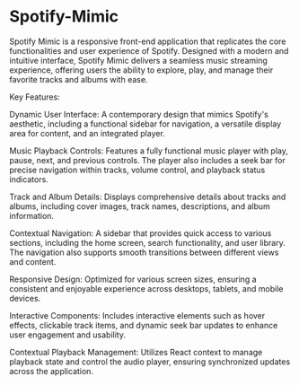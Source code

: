 # Spotify-Mimic
Spotify Mimic is a responsive front-end application that replicates the core functionalities and user experience of Spotify. Designed with a modern and intuitive interface, Spotify Mimic delivers a seamless music streaming experience, offering users the ability to explore, play, and manage their favorite tracks and albums with ease.
 
 
 Key Features:

Dynamic User Interface: A contemporary design that mimics Spotify's aesthetic, including a functional sidebar for navigation, a versatile display area for content, and an integrated player.

Music Playback Controls: Features a fully functional music player with play, pause, next, and previous controls. The player also includes a seek bar for precise navigation within tracks, volume control, and playback status indicators.

Track and Album Details: Displays comprehensive details about tracks and albums, including cover images, track names, descriptions, and album information.

Contextual Navigation: A sidebar that provides quick access to various sections, including the home screen, search functionality, and user library. The navigation also supports smooth transitions between different views and content.

Responsive Design: Optimized for various screen sizes, ensuring a consistent and enjoyable experience across desktops, tablets, and mobile devices.

Interactive Components: Includes interactive elements such as hover effects, clickable track items, and dynamic seek bar updates to enhance user engagement and usability.

Contextual Playback Management: Utilizes React context to manage playback state and control the audio player, ensuring synchronized updates across the application.
